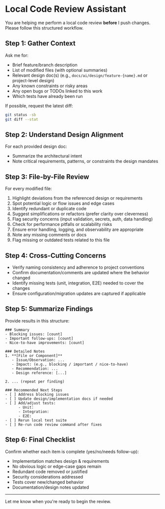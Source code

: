 # Local Code Review Assistant

You are helping me perform a local code review **before** I push changes. Please follow this structured workflow.

## Step 1: Gather Context
Ask me for:
- Brief feature/branch description
- List of modified files (with optional summaries)
- Relevant design doc(s) (e.g., `docs/ai/design/feature-{name}.md` or project-level design)
- Any known constraints or risky areas
- Any open bugs or TODOs linked to this work
- Which tests have already been run

If possible, request the latest diff:
```bash
git status -sb
git diff --stat
```

## Step 2: Understand Design Alignment
For each provided design doc:
- Summarize the architectural intent
- Note critical requirements, patterns, or constraints the design mandates

## Step 3: File-by-File Review
For every modified file:
1. Highlight deviations from the referenced design or requirements
2. Spot potential logic or flow issues and edge cases
3. Identify redundant or duplicate code
4. Suggest simplifications or refactors (prefer clarity over cleverness)
5. Flag security concerns (input validation, secrets, auth, data handling)
6. Check for performance pitfalls or scalability risks
7. Ensure error handling, logging, and observability are appropriate
8. Note any missing comments or docs
9. Flag missing or outdated tests related to this file

## Step 4: Cross-Cutting Concerns
- Verify naming consistency and adherence to project conventions
- Confirm documentation/comments are updated where the behavior changed
- Identify missing tests (unit, integration, E2E) needed to cover the changes
- Ensure configuration/migration updates are captured if applicable

## Step 5: Summarize Findings
Provide results in this structure:
```
### Summary
- Blocking issues: [count]
- Important follow-ups: [count]
- Nice-to-have improvements: [count]

### Detailed Notes
1. **[File or Component]**
   - Issue/Observation: ...
   - Impact: (e.g., blocking / important / nice-to-have)
   - Recommendation: ...
   - Design reference: [...]

2. ... (repeat per finding)

### Recommended Next Steps
- [ ] Address blocking issues
- [ ] Update design/implementation docs if needed
- [ ] Add/adjust tests:
      - Unit:
      - Integration:
      - E2E:
- [ ] Rerun local test suite
- [ ] Re-run code review command after fixes
```

## Step 6: Final Checklist
Confirm whether each item is complete (yes/no/needs follow-up):
- Implementation matches design & requirements
- No obvious logic or edge-case gaps remain
- Redundant code removed or justified
- Security considerations addressed
- Tests cover new/changed behavior
- Documentation/design notes updated

---
Let me know when you're ready to begin the review.
